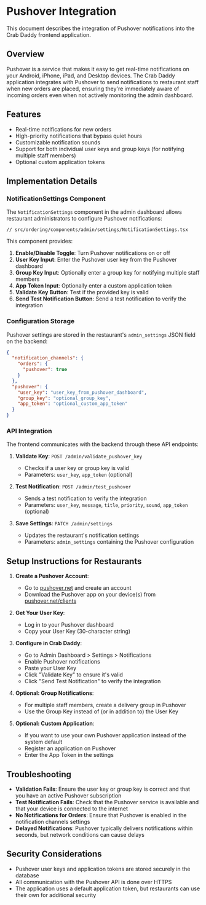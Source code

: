 # Pushover Integration

This document describes the integration of Pushover notifications into the Crab Daddy frontend application.

## Overview

Pushover is a service that makes it easy to get real-time notifications on your Android, iPhone, iPad, and Desktop devices. The Crab Daddy application integrates with Pushover to send notifications to restaurant staff when new orders are placed, ensuring they're immediately aware of incoming orders even when not actively monitoring the admin dashboard.

## Features

- Real-time notifications for new orders
- High-priority notifications that bypass quiet hours
- Customizable notification sounds
- Support for both individual user keys and group keys (for notifying multiple staff members)
- Optional custom application tokens

## Implementation Details

### NotificationSettings Component

The `NotificationSettings` component in the admin dashboard allows restaurant administrators to configure Pushover notifications:

```tsx
// src/ordering/components/admin/settings/NotificationSettings.tsx
```

This component provides:

1. **Enable/Disable Toggle**: Turn Pushover notifications on or off
2. **User Key Input**: Enter the Pushover user key from the Pushover dashboard
3. **Group Key Input**: Optionally enter a group key for notifying multiple staff members
4. **App Token Input**: Optionally enter a custom application token
5. **Validate Key Button**: Test if the provided key is valid
6. **Send Test Notification Button**: Send a test notification to verify the integration

### Configuration Storage

Pushover settings are stored in the restaurant's `admin_settings` JSON field on the backend:

```json
{
  "notification_channels": {
    "orders": {
      "pushover": true
    }
  },
  "pushover": {
    "user_key": "user_key_from_pushover_dashboard",
    "group_key": "optional_group_key",
    "app_token": "optional_custom_app_token"
  }
}
```

### API Integration

The frontend communicates with the backend through these API endpoints:

1. **Validate Key**: `POST /admin/validate_pushover_key`
   - Checks if a user key or group key is valid
   - Parameters: `user_key`, `app_token` (optional)

2. **Test Notification**: `POST /admin/test_pushover`
   - Sends a test notification to verify the integration
   - Parameters: `user_key`, `message`, `title`, `priority`, `sound`, `app_token` (optional)

3. **Save Settings**: `PATCH /admin/settings`
   - Updates the restaurant's notification settings
   - Parameters: `admin_settings` containing the Pushover configuration

## Setup Instructions for Restaurants

1. **Create a Pushover Account**:
   - Go to [pushover.net](https://pushover.net) and create an account
   - Download the Pushover app on your device(s) from [pushover.net/clients](https://pushover.net/clients)

2. **Get Your User Key**:
   - Log in to your Pushover dashboard
   - Copy your User Key (30-character string)

3. **Configure in Crab Daddy**:
   - Go to Admin Dashboard > Settings > Notifications
   - Enable Pushover notifications
   - Paste your User Key
   - Click "Validate Key" to ensure it's valid
   - Click "Send Test Notification" to verify the integration

4. **Optional: Group Notifications**:
   - For multiple staff members, create a delivery group in Pushover
   - Use the Group Key instead of (or in addition to) the User Key

5. **Optional: Custom Application**:
   - If you want to use your own Pushover application instead of the system default
   - Register an application on Pushover
   - Enter the App Token in the settings

## Troubleshooting

- **Validation Fails**: Ensure the user key or group key is correct and that you have an active Pushover subscription
- **Test Notification Fails**: Check that the Pushover service is available and that your device is connected to the internet
- **No Notifications for Orders**: Ensure that Pushover is enabled in the notification channels settings
- **Delayed Notifications**: Pushover typically delivers notifications within seconds, but network conditions can cause delays

## Security Considerations

- Pushover user keys and application tokens are stored securely in the database
- All communication with the Pushover API is done over HTTPS
- The application uses a default application token, but restaurants can use their own for additional security
